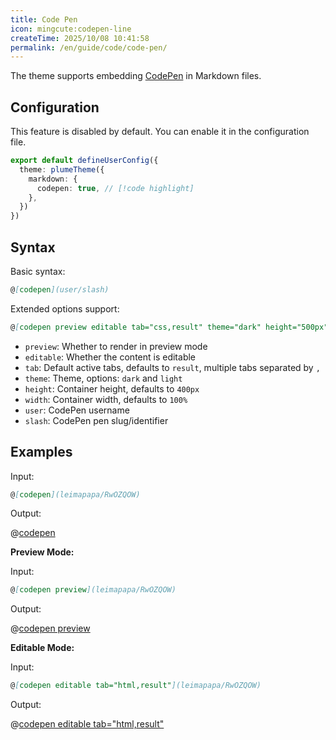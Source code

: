 ```yaml
---
title: Code Pen
icon: mingcute:codepen-line
createTime: 2025/10/08 10:41:58
permalink: /en/guide/code/code-pen/
---
```


The theme supports embedding [CodePen](https://codepen.io/) in Markdown files.

## Configuration

This feature is disabled by default. You can enable it in the configuration file.

```ts title=".vuepress/config.ts"
export default defineUserConfig({
  theme: plumeTheme({
    markdown: {
      codepen: true, // [!code highlight]
    },
  })
})
```

## Syntax

Basic syntax:

```md
@[codepen](user/slash)
```

Extended options support:

```md
@[codepen preview editable tab="css,result" theme="dark" height="500px" width="100%"](user/slash)
```

- `preview`: Whether to render in preview mode
- `editable`: Whether the content is editable
- `tab`: Default active tabs, defaults to `result`, multiple tabs separated by `,`
- `theme`: Theme, options: `dark` and `light`
- `height`: Container height, defaults to `400px`
- `width`: Container width, defaults to `100%`
- `user`: CodePen username
- `slash`: CodePen pen slug/identifier

## Examples

Input:

```md
@[codepen](leimapapa/RwOZQOW)
```

Output:

@[codepen](leimapapa/RwOZQOW)

**Preview Mode:**

Input:

```md
@[codepen preview](leimapapa/RwOZQOW)
```

Output:

@[codepen preview](leimapapa/RwOZQOW)

**Editable Mode:**

Input:

```md
@[codepen editable tab="html,result"](leimapapa/RwOZQOW)
```

Output:

@[codepen editable tab="html,result"](leimapapa/RwOZQOW)
